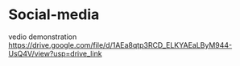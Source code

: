 # Social-media
vedio demonstration https://drive.google.com/file/d/1AEa8qtp3RCD_ELKYAEaLByM944-UsQ4V/view?usp=drive_link

